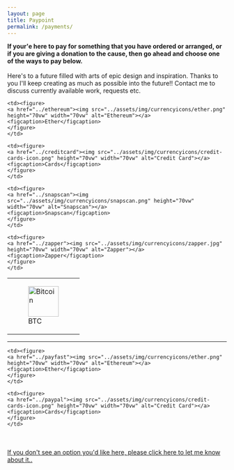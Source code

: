 ```yaml
---
layout: page
title: Paypoint
permalink: /payments/
---
```

<div class="paypage">
<strong>If your'e here to pay for something that you have ordered or arranged, or if you are giving a donation to the cause, then go ahead and choose one of the ways to pay below.  </strong>
<br>
<br>
Here's to a future filled with arts of epic design and inspiration.
Thanks to you I'll keep creating as much as possible into the future!!
Contact me to discuss currently available work, requests etc.

<table class="paybutts" style="border-collapse: collapse;" border="0">
<tbody>

<tr>
    <td><figure>
      <a href="../bitcoin"><img src="../assets/img/currencyicons/bit.png" height="70vw" width="70vw" alt="Bitcoin"></a>
      <figcaption>BTC</figcaption>
    </figure>
    </td>

    <td><figure>
    <a href="../ethereum"><img src="../assets/img/currencyicons/ether.png" height="70vw" width="70vw" alt="Ethereum"></a>
    <figcaption>Ether</figcaption>
    </figure>
    </td>

    <td><figure>
    <a href="../creditcard"><img src="../assets/img/currencyicons/credit-cards-icon.png" height="70vw" width="70vw" alt="Credit Card"></a>
    <figcaption>Cards</figcaption>
    </figure>
    </td>

    <td><figure>
    <a href="../snapscan"><img src="../assets/img/currencyicons/snapscan.png" height="70vw" width="70vw" alt="Snapscan"></a>
    <figcaption>Snapscan</figcaption>
    </figure>
    </td>

    <td><figure>
    <a href="../zapper"><img src="../assets/img/currencyicons/zapper.jpg" height="70vw" width="70vw" alt="Zapper"></a>
    <figcaption>Zapper</figcaption>
    </figure>
    </td>

</tr>
</tbody>
</table>
<hr>
<table class="paybutts" style="border-collapse: collapse;" border="0">
<tbody>

<tr>

    <td><figure>
    <a href="../payfast"><img src="../assets/img/currencyicons/ether.png" height="70vw" width="70vw" alt="Ethereum"></a>
    <figcaption>Ether</figcaption>
    </figure>
    </td>

    <td><figure>
    <a href="../paypal"><img src="../assets/img/currencyicons/credit-cards-icon.png" height="70vw" width="70vw" alt="Credit Card"></a>
    <figcaption>Cards</figcaption>
    </figure>
    </td>

</tr>
</tbody>
</table>




<br>
<a href="http://onlineivan.com/contact">If you don't see an option you'd like here, please click here to let me know about it..</a>
</div>
